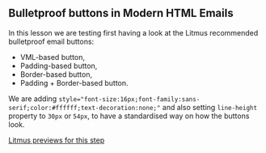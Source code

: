 ## Bulletproof buttons in Modern HTML Emails

In this lesson we are testing first having a look at the Litmus recommended bulletproof email buttons:
- VML-based button,
- Padding-based button,
- Border-based button,
- Padding + Border-based button.

We are adding `style="font-size:16px;font-family:sans-serif;color:#ffffff;text-decoration:none;"` and
also setting `line-height` property to `30px` or `54px`, to have a standardised way on how the buttons look.

[Litmus previews for this step](https://litmus.com/checklist/emails/public/183f705)